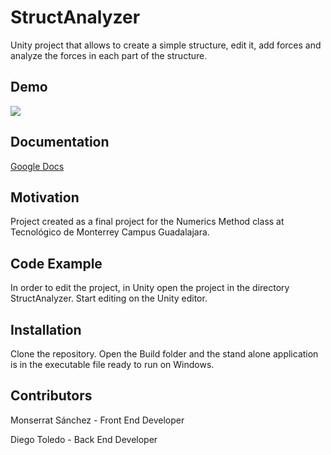# StructAnalyzer
Unity project that allows to create a simple structure, edit it, add forces and analyze the forces in each part of the structure.

## Demo
<a href="https://www.youtube.com/watch?v=RIslb_x-YQI"> <img src="http://a4.mzstatic.com/us/r30/Purple3/v4/d6/e4/12/d6e41207-d0ee-96c5-6f9d-e789c6e4caf7/icon128-2x.png" > </a>

## Documentation
<a href="https://docs.google.com/document/d/1fjR4oa3jXCDXj-zOLt14t6NbwmYVOGb1lW_2P8V9qHA/edit?usp=sharing" > Google Docs </a> 

## Motivation

Project created as a final project for the Numerics Method class at Tecnológico de Monterrey Campus Guadalajara. 

## Code Example

In order to edit the project, in Unity open the project in the directory StructAnalyzer. Start editing on the Unity editor.

## Installation

Clone the repository. Open the Build folder and the stand alone application is in the executable file ready to run on Windows. 

## Contributors
  Monserrat Sánchez - Front End Developer
  
  Diego Toledo - Back End Developer
